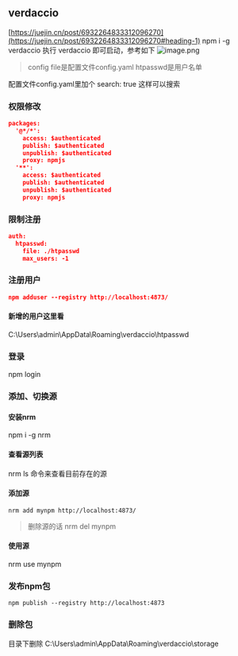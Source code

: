 ## verdaccio

[https://juejin.cn/post/6932264833312096270](https://juejin.cn/post/6932264833312096270#heading-1)
npm i -g verdaccio
执行    verdaccio   即可启动，参考如下
![image.png](https://cdn.nlark.com/yuque/0/2022/png/28823371/1652960475595-b6c79fa5-836f-4df5-9c67-9e2d459ed858.png#clientId=u7b284126-73f5-4&from=paste&height=70&id=u6aeac752&originHeight=87&originWidth=800&originalType=binary&ratio=1&rotation=0&showTitle=false&size=15039&status=done&style=none&taskId=ud865a901-bc0f-4e81-bda7-38181a283b7&title=&width=640)
> config file是配置文件config.yaml
> htpasswd是用户名单

配置文件config.yaml里加个 search: true
这样可以搜索

### 权限修改

```json
packages:
  '@*/*':
    access: $authenticated
    publish: $authenticated
    unpublish: $authenticated
    proxy: npmjs
  '**':
    access: $authenticated
    publish: $authenticated
    unpublish: $authenticated
    proxy: npmjs 
```

### 限制注册

```json
auth:
  htpasswd:
    file: ./htpasswd
    max_users: -1
```

### 注册用户

```json
npm adduser --registry http://localhost:4873/
```

#### 新增的用户这里看

C:\Users\admin\AppData\Roaming\verdaccio\htpasswd

### 登录

npm login

### 添加、切换源

#### 安装nrm

npm i -g nrm

#### 查看源列表

 nrm ls 命令来查看目前存在的源

#### 添加源

`nrm add mynpm http://localhost:4873/`
> 删除源的话 nrm del mynpm

#### 使用源

nrm use mynpm

### 发布npm包

`npm publish --registry http://localhost:4873`

### 删除包

目录下删除 C:\Users\admin\AppData\Roaming\verdaccio\storage
